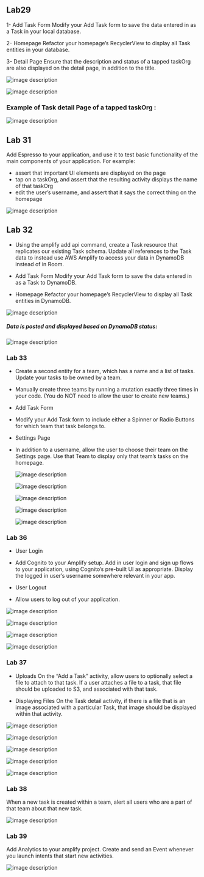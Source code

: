 ## Lab29

1- Add Task Form
Modify your Add Task form to save the data entered in as a Task in your local database.

2- Homepage
Refactor your homepage’s RecyclerView to display all Task entities in your database.

3- Detail Page
Ensure that the description and status of a tapped taskOrg are also displayed on the detail page, in addition to the title.

 ![image description](screenshots/home2.png)

![image description](screenshots/form.png)

### Example of Task detail Page of a tapped taskOrg :

 ![image description](screenshots/taskdetail29.png)

## Lab 31

Add Espresso to your application, and use it to test basic functionality of the main components of your application. For example:

* assert that important UI elements are displayed on the page
* tap on a taskOrg, and assert that the resulting activity displays the name of that taskOrg
* edit the user’s username, and assert that it says the correct thing on the homepage

 ![image description](screenshots/Tests.png)


## Lab 32
* Using the amplify add api command, create a Task resource that replicates our existing Task schema. Update all references to the Task data to instead use AWS Amplify to access your data in DynamoDB instead of in Room.

* Add Task Form
Modify your Add Task form to save the data entered in as a Task to DynamoDB.

* Homepage
Refactor your homepage’s RecyclerView to display all Task entities in DynamoDB.

 ![image description](screenshots/home5.png)

 #####  Data is posted and displayed based on DynamoDB status:

  ![image description](screenshots/dynamoDB.png)

### Lab 33

* Create a second entity for a team, which has a name and a list of tasks. Update your tasks to be owned by a team.

* Manually create three teams by running a mutation exactly three times in your code. (You do NOT need to allow the user to create new teams.)

* Add Task Form
* Modify your Add Task form to include either a Spinner or Radio Buttons for which team that task belongs to.

* Settings Page
* In addition to a username, allow the user to choose their team on the Settings page. Use that Team to display only that team’s tasks on the homepage.

  ![image description](screenshots/Screenshot_4.png)

  ![image description](screenshots/Screenshot_5.png)

  ![image description](screenshots/Screenshot_6.png)

  ![image description](screenshots/Screenshot_7.png)

  ![image description](screenshots/Screenshot_8.png)

### Lab 36
* User Login
* Add Cognito to your Amplify setup. 
  Add in user login and sign up flows to your application, 
  using Cognito’s pre-built UI as appropriate.
  Display the logged in user’s username somewhere relevant in your app.

* User Logout
* Allow users to log out of your application.

![image description](screenshots/signUp.png)

![image description](screenshots/signin2.png)

![image description](screenshots/verification.png)

![image description](screenshots/main.png)

### Lab 37 

* Uploads
On the “Add a Task” activity,
allow users to optionally select a file to attach to that task. 
If a user attaches a file to a task, that file should be uploaded to S3, and associated with that task.

* Displaying Files
On the Task detail activity, if there is a file that is an image associated with a particular Task, that image should be displayed within that activity. 


![image description](screenshots/addTask37.png)

![image description](screenshots/uploadImg.png)

![image description](screenshots/settings37.png)

![image description](screenshots/detailPage.png)

![image description](screenshots/Screenshot_11.png)

### Lab 38
When a new task is created within a team, alert all users who are a part of that team about that new task.

![image description](screenshots/notification.png)

### Lab 39

Add Analytics to your amplify project. Create and send an Event whenever you launch intents that start new activities.

![image description](screenshots/events.png)
